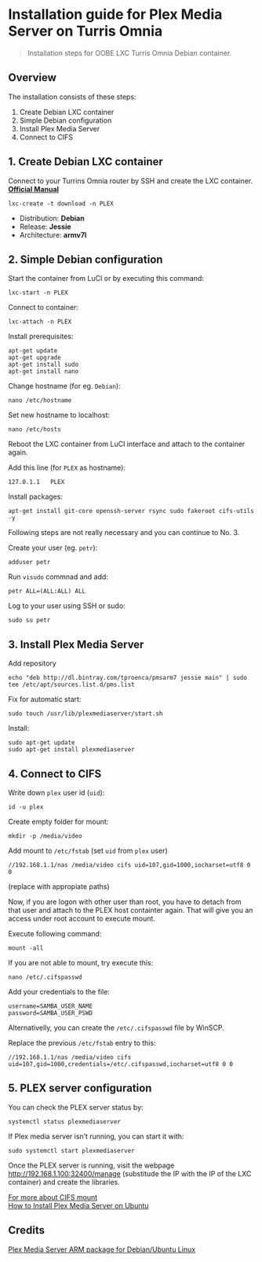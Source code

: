 # Installation guide for Plex Media Server on Turris Omnia

> Installation steps for OOBE LXC Turris Omnia Debian container.

## Overview

The installation consists of these steps:

1. Create Debian LXC container
2. Simple Debian configuration
3. Install Plex Media Server
4. Connect to CIFS

## 1. Create Debian LXC container

Connect to your Turrins Omnia router by SSH and create the LXC container. **[Official Manual](https://www.turris.cz/doc/en/howto/lxc)**
```
lxc-create -t download -n PLEX
```

- Distribution: **Debian**
- Release: **Jessie**
- Architecture: **armv7l**

## 2. Simple Debian configuration


Start the container from LuCI or by executing this command:

```
lxc-start -n PLEX
```

Connect to container:

```
lxc-attach -n PLEX
```

Install prerequisites:

```
apt-get update
apt-get upgrade
apt-get install sudo
apt-get install nano
```

Change hostname (for eg. `Debian`):

```
nano /etc/hostname
```

Set new hostname to localhost:

```
nano /etc/hosts
```

Reboot the LXC container from LuCI interface and attach to the container again.

Add this line (for `PLEX` as hostname):

```
127.0.1.1   PLEX
```

Install packages:

```
apt-get install git-core openssh-server rsync sudo fakeroot cifs-utils -y
```

Following steps are not really necessary and you can continue to No. 3.

Create your user (eg. `petr`):

```
adduser petr
```

Run `visudo` commnad and add:

```
petr ALL=(ALL:ALL) ALL
```

Log to your user using SSH or sudo:

```
sudo su petr
```

## 3. Install Plex Media Server

Add repository

```
echo "deb http://dl.bintray.com/tproenca/pmsarm7 jessie main" | sudo tee /etc/apt/sources.list.d/pms.list
```

Fix for automatic start:

```
sudo touch /usr/lib/plexmediaserver/start.sh
```

Install:

```
sudo apt-get update
sudo apt-get install plexmediaserver
```

## 4. Connect to CIFS

Write down `plex` user id (`uid`):

```
id -u plex
```

Create empty folder for mount:

```
mkdir -p /media/video
```

Add mount to `/etc/fstab` (set `uid` from `plex` user)

```
//192.168.1.1/nas /media/video cifs uid=107,gid=1000,iocharset=utf8 0 0
```
(replace with appropiate paths)

Now, if you are logon with other user than root, you have to detach from that user and attach to the PLEX host containter again. That will give you an access under root account to execute mount.

Execute following command:
```
mount -all
```

If you are not able to mount, try execute this:
```
nano /etc/.cifspasswd
```

Add your credentials to the file:
```
username=SAMBA_USER_NAME
password=SAMBA_USER_PSWD
```

Alternativelly, you can create the `/etc/.cifspasswd` file by WinSCP.

Replace the previous `/etc/fstab` entry to this:
```
//192.168.1.1/nas /media/video cifs uid=107,gid=1000,credentials=/etc/.cifspasswd,iocharset=utf8 0 0
```

## 5. PLEX server configuration

You can check the PLEX server status by:
```
systemctl status plexmediaserver
```

If Plex media server isn’t running, you can start it with:
```
sudo systemctl start plexmediaserver
```

Once the PLEX server is running, visit the webpage http://192.168.1.100:32400/manage (substitude the IP with the IP of the LXC container) and create the libraries.

[For more about CIFS mount](http://midactstech.blogspot.cz/2013/09/how-to-mount-windows-cifs-share-on_18.html)<br>
[How to Install Plex Media Server on Ubuntu](https://www.linuxbabe.com/ubuntu/install-plex-media-server-ubuntu-18-04)
## Credits

[Plex Media Server ARM package for Debian/Ubuntu Linux](https://tproenca.github.io/pmsarm7/)
